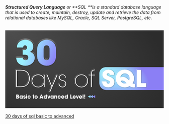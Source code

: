 ###### **Structured Query Language** or **SQL **is a standard database language that is used to create, maintain, destroy, update and retrieve the data from relational databases like MySQL, Oracle, SQL Server, PostgreSQL, etc.

![1712876589561](image/README/1712876589561.png)

[30 days of sql basic to advanced](https://www.geeksforgeeks.org/30-days-of-sql-from-basic-to-advanced-level/ "geeks for geeks")
